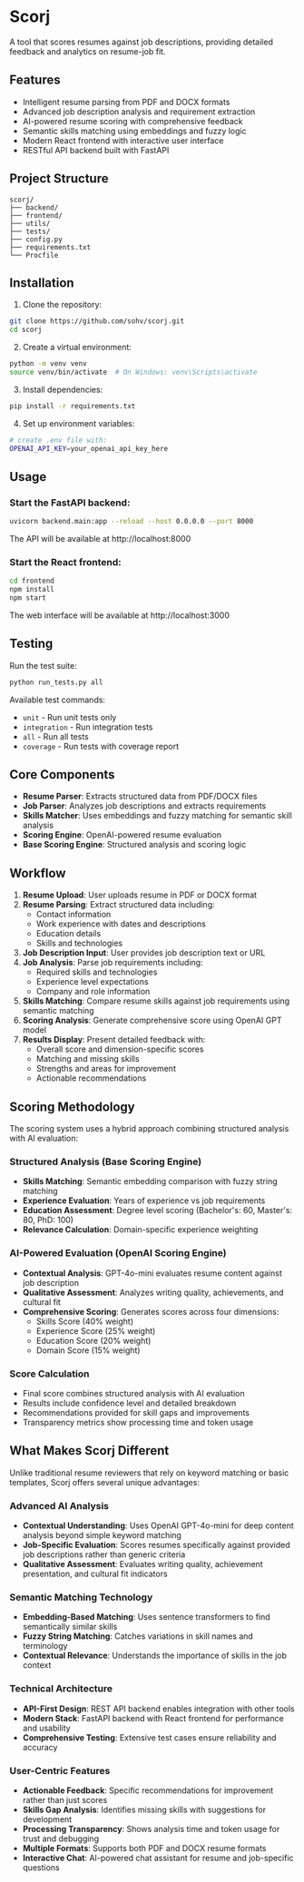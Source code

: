 # Scorj

A tool that scores resumes against job descriptions, providing detailed feedback and analytics on resume-job fit.

## Features

- Intelligent resume parsing from PDF and DOCX formats
- Advanced job description analysis and requirement extraction
- AI-powered resume scoring with comprehensive feedback
- Semantic skills matching using embeddings and fuzzy logic
- Modern React frontend with interactive user interface
- RESTful API backend built with FastAPI

## Project Structure

```
scorj/
├── backend/           
├── frontend/          
├── utils/             
├── tests/             
├── config.py         
├── requirements.txt  
└── Procfile           
```

## Installation

1. Clone the repository:
```bash
git clone https://github.com/sohv/scorj.git
cd scorj
```

2. Create a virtual environment:
```bash
python -m venv venv
source venv/bin/activate  # On Windows: venv\Scripts\activate
```

3. Install dependencies:
```bash
pip install -r requirements.txt
```

4. Set up environment variables:
```bash
# create .env file with:
OPENAI_API_KEY=your_openai_api_key_here
```

## Usage

### Start the FastAPI backend:
```bash
uvicorn backend.main:app --reload --host 0.0.0.0 --port 8000
```
The API will be available at http://localhost:8000

### Start the React frontend:
```bash
cd frontend
npm install
npm start
```
The web interface will be available at http://localhost:3000

## Testing

Run the test suite:
```bash
python run_tests.py all
```

Available test commands:
- `unit` - Run unit tests only
- `integration` - Run integration tests
- `all` - Run all tests
- `coverage` - Run tests with coverage report

## Core Components

- **Resume Parser**: Extracts structured data from PDF/DOCX files
- **Job Parser**: Analyzes job descriptions and extracts requirements
- **Skills Matcher**: Uses embeddings and fuzzy matching for semantic skill analysis
- **Scoring Engine**: OpenAI-powered resume evaluation
- **Base Scoring Engine**: Structured analysis and scoring logic

## Workflow

1. **Resume Upload**: User uploads resume in PDF or DOCX format
2. **Resume Parsing**: Extract structured data including:
   - Contact information
   - Work experience with dates and descriptions
   - Education details
   - Skills and technologies
3. **Job Description Input**: User provides job description text or URL
4. **Job Analysis**: Parse job requirements including:
   - Required skills and technologies
   - Experience level expectations
   - Company and role information
5. **Skills Matching**: Compare resume skills against job requirements using semantic matching
6. **Scoring Analysis**: Generate comprehensive score using OpenAI GPT model
7. **Results Display**: Present detailed feedback with:
   - Overall score and dimension-specific scores
   - Matching and missing skills
   - Strengths and areas for improvement
   - Actionable recommendations

## Scoring Methodology

The scoring system uses a hybrid approach combining structured analysis with AI evaluation:

### Structured Analysis (Base Scoring Engine)
- **Skills Matching**: Semantic embedding comparison with fuzzy string matching
- **Experience Evaluation**: Years of experience vs job requirements
- **Education Assessment**: Degree level scoring (Bachelor's: 60, Master's: 80, PhD: 100)
- **Relevance Calculation**: Domain-specific experience weighting

### AI-Powered Evaluation (OpenAI Scoring Engine)
- **Contextual Analysis**: GPT-4o-mini evaluates resume content against job description
- **Qualitative Assessment**: Analyzes writing quality, achievements, and cultural fit
- **Comprehensive Scoring**: Generates scores across four dimensions:
  - Skills Score (40% weight)
  - Experience Score (25% weight)
  - Education Score (20% weight)
  - Domain Score (15% weight)

### Score Calculation
- Final score combines structured analysis with AI evaluation
- Results include confidence level and detailed breakdown
- Recommendations provided for skill gaps and improvements
- Transparency metrics show processing time and token usage

## What Makes Scorj Different

Unlike traditional resume reviewers that rely on keyword matching or basic templates, Scorj offers several unique advantages:

### Advanced AI Analysis
- **Contextual Understanding**: Uses OpenAI GPT-4o-mini for deep content analysis beyond simple keyword matching
- **Job-Specific Evaluation**: Scores resumes specifically against provided job descriptions rather than generic criteria
- **Qualitative Assessment**: Evaluates writing quality, achievement presentation, and cultural fit indicators

### Semantic Matching Technology
- **Embedding-Based Matching**: Uses sentence transformers to find semantically similar skills
- **Fuzzy String Matching**: Catches variations in skill names and terminology
- **Contextual Relevance**: Understands the importance of skills in the job context

### Technical Architecture
- **API-First Design**: REST API backend enables integration with other tools
- **Modern Stack**: FastAPI backend with React frontend for performance and usability
- **Comprehensive Testing**: Extensive test cases ensure reliability and accuracy

### User-Centric Features
- **Actionable Feedback**: Specific recommendations for improvement rather than just scores
- **Skills Gap Analysis**: Identifies missing skills with suggestions for development
- **Processing Transparency**: Shows analysis time and token usage for trust and debugging
- **Multiple Formats**: Supports both PDF and DOCX resume formats
- **Interactive Chat**: AI-powered chat assistant for resume and job-specific questions
